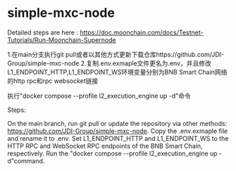 # simple-mxc-node

Detailed steps are here : https://doc.moonchain.com/docs/Testnet-Tutorials/Run-Moonchain-Supernode

1.在main分支执行git pull或者以其他方式更新下载仓库https://github.com/JDI-Group/simple-mxc-node
2.复制.env.exmaple文件更名为.env，并且修改L1_ENDPOINT_HTTP,L1_ENDPOINT_WS环境变量分别为BNB Smart Chain网络的http rpc和rpc websocket链接

执行"docker compose --profile l2_execution_engine up  -d"命令

Steps:

On the main branch, run git pull or update the repository via other methods: https://github.com/JDI-Group/simple-mxc-node.
Copy the .env.exmaple file and rename it to .env. Set L1_ENDPOINT_HTTP and L1_ENDPOINT_WS to the HTTP RPC and WebSocket RPC endpoints of the BNB Smart Chain, respectively.
Run the "docker compose --profile l2_execution_engine up  -d"command.
